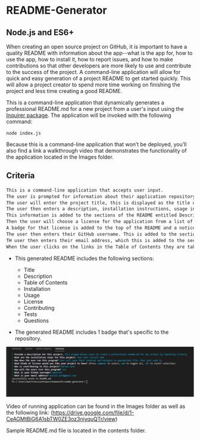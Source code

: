# README-Generator
## Node.js and ES6+ 

When creating an open source project on GitHub, it is important to have a quality README with information about the app--what is the app for, how to use the app, how to install it, how to report issues, and how to make contributions so that other developers are more likely to use and contribute to the success of the project. A command-line application will allow for quick and easy generation of a project README to get started quickly. This will allow a project creator to spend more time working on finishing the project and less time creating a good README.

This is a command-line application that dynamically generates a professional README.md for a new project from a user's input using the [Inquirer package](https://www.npmjs.com/package/inquirer).
The application will be invoked with the following command:

```
node index.js
```

Because this is a command-line application that won’t be deployed, you’ll also find a link a walkthrough video that demonstrates the functionality of the application located in the Images folder.

## Criteria

```md
This is a command-line application that accepts user input.
The user is prompted for information about their application repository, then a quality, professional README.md is generated with the title of the project and sections entitled Description, Table of Contents, Installation, Usage, License, Contributing, Tests, and Questions.
The user will enter the project title, this is displayed as the title of the README.
The user then enters a description, installation instructions, usage information, contribution guidelines, and test instructions.
This information is added to the sections of the README entitled Description, Installation, Usage, Contributing, and Tests.
Then the user will choose a license for the application from a list of options.
A badge for that license is added to the top of the README and a notice is added to the section of the README entitled License, that explains which license the application is covered under.
The user then enters their GitHub username. This is added to the section of the README entitled Questions, with a link to the GitHub profile.
TH user then enters their email address, which this is added to the section of the README entitled Questions, with instructions on how to reach the user with additional questions.
When the user clicks on the links in the Table of Contents they are taken to the corresponding section of the README.
```

* This generated README includes the following sections: 

  * Title
  * Description
  * Table of Contents
  * Installation
  * Usage
  * License
  * Contributing
  * Tests
  * Questions

* The generated README includes 1 badge that's specific to the repository.



![README.md terminal screenshots](/Images/terminalScreenshot.png?raw=true)

Video of running application can be found in the Images folder as well as the following link: (https://drive.google.com/file/d/1-CeAGMtBiG6A1sbTW0ZE3oz3niyquQTr/view)

Sample README.md file is located in the contents folder.